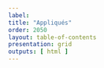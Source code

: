 ```yaml
---
label: 
title: "Appliqués"
order: 2050
layout: table-of-contents
presentation: grid
outputs: [ html ]
---
```

